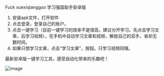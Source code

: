 Fuck xuexiqiangguo 学习强国助手安卓版
1. 安装apk文件，打开软件
2. 点击登录，登录自己的账户。
3. 点击一键学习（目前一键学习的效率不是很高，建议分开学习。先点击学习文章，后学习视频），在手机中自动学习文章和视频，解放自己的双手，省却无数时间。
4. 如果只想学习文章，点击“学习文章”，按钮。只学习视频同理。

最新安卓版一键学习工具，感受自动化带来的乐趣吧！


![image](https://github.com/numberone0001/Fuck-xuexiqiangguo-android/blob/master/images/xxqg.jpg)
